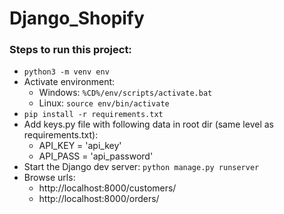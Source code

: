 # Django_Shopify

### Steps to run this project:
- `python3 -m venv env`
- Activate environment:
    - Windows: `%CD%/env/scripts/activate.bat`
    - Linux: `source env/bin/activate`
- `pip install -r requirements.txt`
- Add keys.py file with following data in root dir (same level as requirements.txt):
    - API_KEY = 'api_key'
    - API_PASS = 'api_password'
- Start the Django dev server: `python manage.py runserver`
- Browse urls:
    - http://localhost:8000/customers/
    - http://localhost:8000/orders/